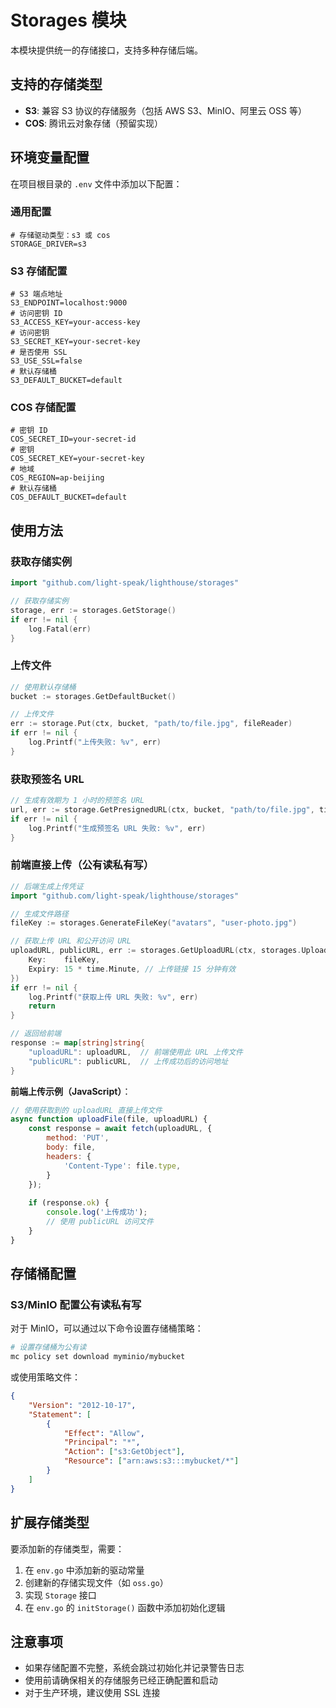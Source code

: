 # Storages 模块

本模块提供统一的存储接口，支持多种存储后端。

## 支持的存储类型

- **S3**: 兼容 S3 协议的存储服务（包括 AWS S3、MinIO、阿里云 OSS 等）
- **COS**: 腾讯云对象存储（预留实现）

## 环境变量配置

在项目根目录的 `.env` 文件中添加以下配置：

### 通用配置

```env
# 存储驱动类型：s3 或 cos
STORAGE_DRIVER=s3
```

### S3 存储配置

```env
# S3 端点地址
S3_ENDPOINT=localhost:9000
# 访问密钥 ID
S3_ACCESS_KEY=your-access-key
# 访问密钥
S3_SECRET_KEY=your-secret-key
# 是否使用 SSL
S3_USE_SSL=false
# 默认存储桶
S3_DEFAULT_BUCKET=default
```

### COS 存储配置

```env
# 密钥 ID
COS_SECRET_ID=your-secret-id
# 密钥
COS_SECRET_KEY=your-secret-key
# 地域
COS_REGION=ap-beijing
# 默认存储桶
COS_DEFAULT_BUCKET=default
```

## 使用方法

### 获取存储实例

```go
import "github.com/light-speak/lighthouse/storages"

// 获取存储实例
storage, err := storages.GetStorage()
if err != nil {
    log.Fatal(err)
}
```

### 上传文件

```go
// 使用默认存储桶
bucket := storages.GetDefaultBucket()

// 上传文件
err := storage.Put(ctx, bucket, "path/to/file.jpg", fileReader)
if err != nil {
    log.Printf("上传失败: %v", err)
}
```

### 获取预签名 URL

```go
// 生成有效期为 1 小时的预签名 URL
url, err := storage.GetPresignedURL(ctx, bucket, "path/to/file.jpg", time.Hour)
if err != nil {
    log.Printf("生成预签名 URL 失败: %v", err)
}
```

### 前端直接上传（公有读私有写）

```go
// 后端生成上传凭证
import "github.com/light-speak/lighthouse/storages"

// 生成文件路径
fileKey := storages.GenerateFileKey("avatars", "user-photo.jpg")

// 获取上传 URL 和公开访问 URL
uploadURL, publicURL, err := storages.GetUploadURL(ctx, storages.UploadConfig{
    Key:    fileKey,
    Expiry: 15 * time.Minute, // 上传链接 15 分钟有效
})
if err != nil {
    log.Printf("获取上传 URL 失败: %v", err)
    return
}

// 返回给前端
response := map[string]string{
    "uploadURL": uploadURL,  // 前端使用此 URL 上传文件
    "publicURL": publicURL,  // 上传成功后的访问地址
}
```

**前端上传示例（JavaScript）**：

```javascript
// 使用获取到的 uploadURL 直接上传文件
async function uploadFile(file, uploadURL) {
    const response = await fetch(uploadURL, {
        method: 'PUT',
        body: file,
        headers: {
            'Content-Type': file.type,
        }
    });
    
    if (response.ok) {
        console.log('上传成功');
        // 使用 publicURL 访问文件
    }
}
```

## 存储桶配置

### S3/MinIO 配置公有读私有写

对于 MinIO，可以通过以下命令设置存储桶策略：

```bash
# 设置存储桶为公有读
mc policy set download myminio/mybucket
```

或使用策略文件：

```json
{
    "Version": "2012-10-17",
    "Statement": [
        {
            "Effect": "Allow",
            "Principal": "*",
            "Action": ["s3:GetObject"],
            "Resource": ["arn:aws:s3:::mybucket/*"]
        }
    ]
}
```

## 扩展存储类型

要添加新的存储类型，需要：

1. 在 `env.go` 中添加新的驱动常量
2. 创建新的存储实现文件（如 `oss.go`）
3. 实现 `Storage` 接口
4. 在 `env.go` 的 `initStorage()` 函数中添加初始化逻辑

## 注意事项

- 如果存储配置不完整，系统会跳过初始化并记录警告日志
- 使用前请确保相关的存储服务已经正确配置和启动
- 对于生产环境，建议使用 SSL 连接 